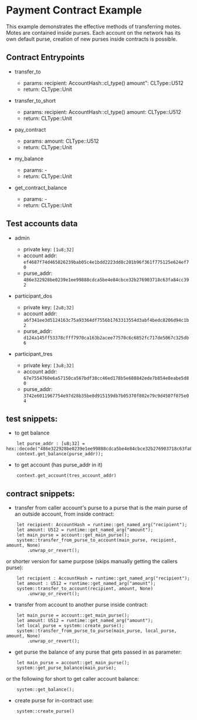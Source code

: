 # Payment Contract Example

This example demonstrates the effective methods of transferring motes. Motes are contained inside purses.
Each account on the network has its own default purse, creation of new purses inside contracts is possible.

## Contract Entrypoints
- transfer_to
    - params:
        recipient: AccountHash::cl_type()
        amount": CLType::U512
    - return:
        CLType::Unit

- transfer_to_short
    - params:
        recipient: AccountHash::cl_type()
        amount: CLType::U512
    - return:
        CLType::Unit

- pay_contract
    - params:
        amount: CLType::U512 
    - return:
        CLType::Unit

- my_balance
    - params: -
    - return:
        CLType::Unit

- get_contract_balance
    - params: -
    - return:
        CLType::Unit


## Test accounts data
- admin
    - private key: `[1u8;32]`
    - account addr: `ef4687f74d465826239bab05c4e1bdd2223dd8c201b96f361f775125e624ef70`
    - purse_addr: `486e322928be0239e1ee99888cdca5be4e84cbce32b276903718c63fa84cc392`

- participant_dos
    - private key: `[2u8;32]`
    - account addr: `a6f341ee3d5124163c75a93364df7556b1763313554d3abf4bedc8206d94c1b2`
    - purse_addr: `d124a145ff53378cfff7970ca163b2acee77570c6c6852fc717de5067c325db6`

- participant_tres
    - private key: `[3u8;32]`
    - account addr: `67e7554760e6a57150ca567bdf38cc46ed178b5e688842ede7b854e8eabe5d80`
    - purse_addr: `3742e6011967754e97d28b35be8d915159db7b05370f802e79c9d4507f075e04`
    
## test snippets:
- to get balance
```
    let purse_addr : [u8;32] = hex::decode("486e322928be0239e1ee99888cdca5be4e84cbce32b276903718c63fa84cc392").unwrap().as_slice().try_into().unwrap();
    context.get_balance(purse_addr));
```

- to get account (has purse_addr in it)
```
    context.get_account(tres_account_addr)
```

## contract snippets:
- transfer from caller account's purse to a purse that is the main purse of an outside account, from inside contract:
```
    let recipient: AccountHash = runtime::get_named_arg("recipient");
    let amount: U512 = runtime::get_named_arg("amount");
    let main_purse = account::get_main_purse();
    system::transfer_from_purse_to_account(main_purse, recipient, amount, None)
        .unwrap_or_revert();
```
or shorter version for same purpose (skips manually getting the callers purse):
```
    let recipient : AccountHash = runtime::get_named_arg("recipient");
    let amount : U512 = runtime::get_named_arg("amount");
    system::transfer_to_account(recipient, amount, None)
        .unwrap_or_revert();
```

- transfer from account to another purse inside contract:
```
    let main_purse = account::get_main_purse();
    let amount: U512 = runtime::get_named_arg("amount");
    let local_purse = system::create_purse();
    system::transfer_from_purse_to_purse(main_purse, local_purse, amount, None)
        .unwrap_or_revert();
```

- get purse the balance of any purse that gets passed in as parameter:
```
    let main_purse = account::get_main_purse();
    system::get_purse_balance(main_purse); 
```
or the following for short to get caller account balance:
```
    system::get_balance();
```

- create purse for in-contract use:
```
    system::create_purse()
```